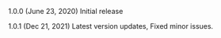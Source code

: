 1.0.0 (June 23, 2020)
Initial release

1.0.1 (Dec 21, 2021)
Latest version updates, Fixed minor issues.
